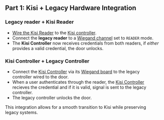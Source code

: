 ## Part 1: Kisi + Legacy Hardware Integration
### Legacy reader + Kisi Reader
- [Wire the Kisi Reader](https://docs.kisi.io/access_control/hardware/readers/kisi_reader_pro_2_1/wire_reader_pro_2_1) to the [Kisi controller](https://docs.kisi.io/access_control/hardware/controllers).
- Connect the **legacy reader** to a [Wiegand channel](https://docs.kisi.io/access_control/hardware/controllers/kisi_wiegand_board/wire_legacy_hardware) set to `READER` mode.
- The **Kisi Controller** now receives credentials from both readers, if *either* provides a valid credential, the door unlocks.

### Kisi Controller + Legacy Controller
- Connect the [Kisi Controller](https://docs.kisi.io/access_control/hardware/controllers) via its [Wiegand board](https://docs.kisi.io/access_control/hardware/controllers/kisi_wiegand_board/wire_legacy_hardware) to the legacy controller wired to the door.  
- When a user authenticates through the reader, the [Kisi Controller](https://docs.kisi.io/access_control/hardware/controllers) recieves the credential and if it is valid, signal is sent to the legacy controller.
- The legacy controller unlocks the door.

This integration allows for a smooth transition to Kisi while preserving legacy systems.  

